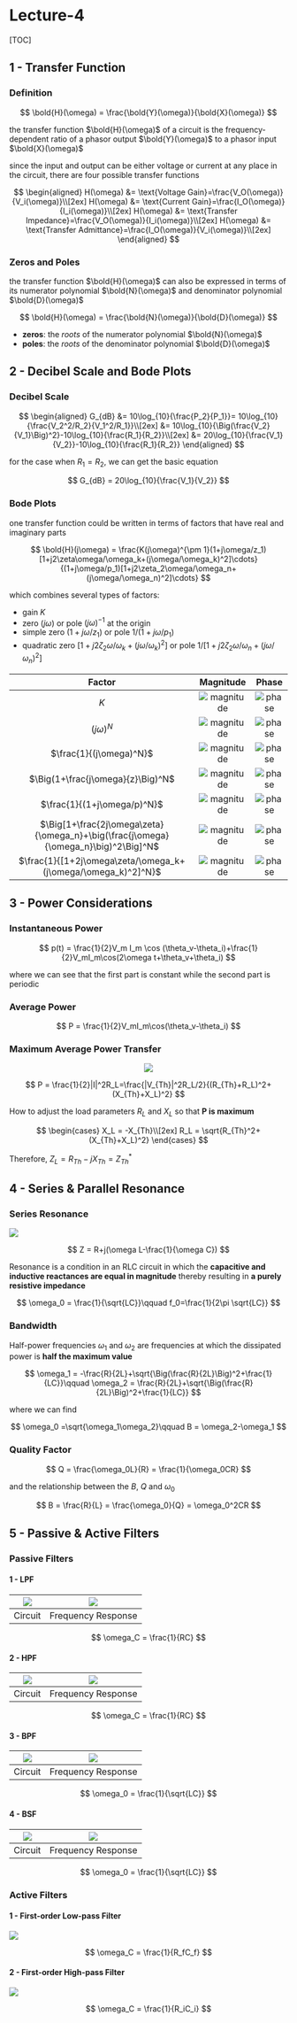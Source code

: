 # Lecture-4

[TOC]

## 1 - Transfer Function

### Definition

$$
\bold{H}(\omega) = \frac{\bold{Y}(\omega)}{\bold{X}(\omega)}
$$

the transfer function $\bold{H}(\omega)$ of a circuit is the frequency-dependent ratio of a phasor output $\bold{Y}(\omega)$ to a phasor input $\bold{X}(\omega)$

since the input and output can be either voltage  or current at any place in the circuit, there are four possible transfer functions

$$
\begin{aligned}
    H(\omega) &= \text{Voltage Gain}=\frac{V_O(\omega)}{V_i(\omega)}\\[2ex]
    H(\omega) &= \text{Current Gain}=\frac{I_O(\omega)}{I_i(\omega)}\\[2ex]
    H(\omega) &= \text{Transfer Impedance}=\frac{V_O(\omega)}{I_i(\omega)}\\[2ex]
    H(\omega) &= \text{Transfer Admittance}=\frac{I_O(\omega)}{V_i(\omega)}\\[2ex]
\end{aligned}
$$

### Zeros and Poles

the transfer function $\bold{H}(\omega)$ can also be expressed in terms of its numerator polynomial $\bold{N}(\omega)$ and denominator polynomial $\bold{D}(\omega)$

$$
\bold{H}(\omega) = \frac{\bold{N}(\omega)}{\bold{D}(\omega)}
$$

- **zeros**: the *roots* of the numerator polynomial $\bold{N}(\omega)$
- **poles**: the *roots* of the denominator polynomial $\bold{D}(\omega)$

## 2 - Decibel Scale and Bode Plots

### Decibel Scale

$$
\begin{aligned}
    G_{dB} &= 10\log_{10}{\frac{P_2}{P_1}}= 10\log_{10}{\frac{V_2^2/R_2}{V_1^2/R_1}}\\[2ex]
           &= 10\log_{10}{\Big(\frac{V_2}{V_1}\Big)^2}-10\log_{10}{\frac{R_1}{R_2}}\\[2ex]
           &= 20\log_{10}{\frac{V_1}{V_2}}-10\log_{10}{\frac{R_1}{R_2}}
\end{aligned}
$$

for the case when $R_1 = R_2$, we can get the basic equation 

$$
G_{dB} = 20\log_{10}{\frac{V_1}{V_2}}
$$

### Bode Plots

one transfer function could be written in terms of factors that have real and imaginary parts

$$
\bold{H}(j\omega) = \frac{K(j\omega)^{\pm 1}(1+j\omega/z_1)[1+j2\zeta\omega/\omega_k+(j\omega/\omega_k)^2]\cdots}{(1+j\omega/p_1)[1+j2\zeta_2\omega/\omega_n+(j\omega/\omega_n)^2]\cdots}
$$

which combines several types of factors:

- gain $K$
- zero $(j\omega)$ or pole $(j\omega)^{-1}$ at the origin
- simple zero $(1+j\omega/z_1)$ or pole $1/(1+j\omega/p_1)$
- quadratic zero $[1+j2\zeta_2\omega/\omega_k+(j\omega/\omega_k)^2]$ or pole $1/[1+j2\zeta_2\omega/\omega_n+(j\omega/\omega_n)^2]$

|                                       Factor                                        |             Magnitude             |             Phase             |
| :---------------------------------------------------------------------------------: | :-------------------------------: | :---------------------------: |
|                                         $K$                                         | ![magnitude](../assets/L4-1.png)  | ![phase](../assets/L4-2.png)  |
|                                    $(j\omega)^N$                                    | ![magnitude](../assets/L4-3.png)  | ![phase](../assets/L4-4.png)  |
|                               $\frac{1}{(j\omega)^N}$                               | ![magnitude](../assets/L4-5.png)  | ![phase](../assets/L4-6.png)  |
|                          $\Big(1+\frac{j\omega}{z}\Big)^N$                          | ![magnitude](../assets/L4-7.png)  | ![phase](../assets/L4-8.png)  |
|                             $\frac{1}{(1+j\omega/p)^N}$                             | ![magnitude](../assets/L4-9.png)  | ![phase](../assets/L4-10.png) |
| $\Big[1+\frac{2j\omega\zeta}{\omega_n}+\big(\frac{j\omega}{\omega_n}\big)^2\Big]^N$ | ![magnitude](../assets/L4-11.png) | ![phase](../assets/L4-12.png) |
|            $\frac{1}{[1+2j\omega\zeta/\omega_k+(j\omega/\omega_k)^2]^N}$            | ![magnitude](../assets/L4-13.png) | ![phase](../assets/L4-14.png) |

## 3 - Power Considerations

### Instantaneous Power

$$
p(t) = \frac{1}{2}V_m I_m \cos (\theta_v-\theta_i)+\frac{1}{2}V_mI_m\cos(2\omega t+\theta_v+\theta_i)
$$

where we can see that the first part is constant while the second part is periodic

### Average Power

$$
P = \frac{1}{2}V_mI_m\cos(\theta_v-\theta_i)
$$

### Maximum Average Power Transfer

<div align = center><img src = "../assets/L4-15.png"></div>

$$
P = \frac{1}{2}|I|^2R_L=\frac{|V_{Th}|^2R_L/2}{(R_{Th}+R_L)^2+(X_{Th}+X_L)^2}
$$

How to adjust the load parameters $R_L$ and $X_L$ so that **P is maximum**

$$
\begin{cases}
    X_L = -X_{Th}\\[2ex]
    R_L = \sqrt{R_{Th}^2+(X_{Th}+X_L)^2}
\end{cases}
$$

Therefore, $Z_L = R_{Th}-jX_{Th} = Z_{Th}^*$

## 4 - Series & Parallel Resonance

### Series Resonance

![](../assets/L4-16.png)

$$
Z = R+j(\omega L-\frac{1}{\omega C})
$$

Resonance is a condition in an RLC circuit in which the **capacitive and inductive reactances are equal in magnitude** thereby resulting in **a purely resistive impedance**

$$
\omega_0 = \frac{1}{\sqrt{LC}}\qquad f_0=\frac{1}{2\pi \sqrt{LC}}
$$

### Bandwidth

Half-power frequencies $\omega_1$ and $\omega_2$ are frequencies at which the dissipated power is **half the maximum value**

$$
\omega_1 = -\frac{R}{2L}+\sqrt{\Big(\frac{R}{2L}\Big)^2+\frac{1}{LC}}\qquad \omega_2 = \frac{R}{2L}+\sqrt{\Big(\frac{R}{2L}\Big)^2+\frac{1}{LC}}
$$

where we can find

$$
\omega_0 =\sqrt{\omega_1\omega_2}\qquad B = \omega_2-\omega_1
$$

### Quality Factor

$$
Q = \frac{\omega_0L}{R} = \frac{1}{\omega_0CR}
$$

and the relationship between the $B$, $Q$ and $\omega_0$

$$
B = \frac{R}{L} = \frac{\omega_0}{Q} = \omega_0^2CR
$$

## 5 - Passive & Active Filters

### Passive Filters

#### 1 - LPF

| ![](../assets/L4-17.png) | ![](../assets/L4-18.png) |
| :----------------------: | :----------------------: |
|         Circuit          |    Frequency Response    |

$$
\omega_C = \frac{1}{RC}
$$

#### 2 - HPF

| ![](../assets/L4-19.png) | ![](../assets/L4-20.png) |
| :----------------------: | :----------------------: |
|         Circuit          |    Frequency Response    |

$$
\omega_C = \frac{1}{RC}
$$

#### 3 - BPF

| ![](../assets/L4-21.png) | ![](../assets/L4-22.png) |
| :----------------------: | :----------------------: |
|         Circuit          |    Frequency Response    |

$$
\omega_0 = \frac{1}{\sqrt{LC}}
$$

#### 4 - BSF

| ![](../assets/L4-23.png) | ![](../assets/L4-24.png) |
| :----------------------: | :----------------------: |
|         Circuit          |    Frequency Response    |

$$
\omega_0 = \frac{1}{\sqrt{LC}}
$$

### Active Filters

#### 1 - First-order Low-pass Filter

![](../assets/L4-25.png)

$$
\omega_C = \frac{1}{R_fC_f}
$$

#### 2 - First-order High-pass Filter

![](../assets/L4-26.png)

$$
\omega_C = \frac{1}{R_iC_i}
$$